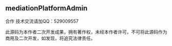 ## mediationPlatformAdmin
合作 技术交流请加QQ：529009557

此源码为本作者二次开发成果，拥有著作权，未经本作者许可，不可将此源码作为商用及二次开发，如发现，将追究法律责任。
